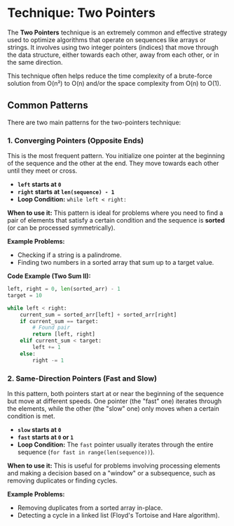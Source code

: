 
# Technique: Two Pointers

The **Two Pointers** technique is an extremely common and effective strategy used to optimize algorithms that operate on sequences like arrays or strings. It involves using two integer pointers (indices) that move through the data structure, either towards each other, away from each other, or in the same direction.

This technique often helps reduce the time complexity of a brute-force solution from O(n²) to O(n) and/or the space complexity from O(n) to O(1).

## Common Patterns

There are two main patterns for the two-pointers technique:

### 1. Converging Pointers (Opposite Ends)

This is the most frequent pattern. You initialize one pointer at the beginning of the sequence and the other at the end. They move towards each other until they meet or cross.

- **`left` starts at `0`**
- **`right` starts at `len(sequence) - 1`**
- **Loop Condition:** `while left < right:`

**When to use it:**
This pattern is ideal for problems where you need to find a pair of elements that satisfy a certain condition and the sequence is **sorted** (or can be processed symmetrically).

**Example Problems:**
- Checking if a string is a palindrome.
- Finding two numbers in a sorted array that sum up to a target value.

**Code Example (Two Sum II):**
```python
left, right = 0, len(sorted_arr) - 1
target = 10

while left < right:
    current_sum = sorted_arr[left] + sorted_arr[right]
    if current_sum == target:
        # Found pair
        return [left, right]
    elif current_sum < target:
        left += 1
    else:
        right -= 1
```

### 2. Same-Direction Pointers (Fast and Slow)

In this pattern, both pointers start at or near the beginning of the sequence but move at different speeds. One pointer (the "fast" one) iterates through the elements, while the other (the "slow" one) only moves when a certain condition is met.

- **`slow` starts at `0`**
- **`fast` starts at `0` or `1`**
- **Loop Condition:** The `fast` pointer usually iterates through the entire sequence (`for fast in range(len(sequence))`).

**When to use it:**
This is useful for problems involving processing elements and making a decision based on a "window" or a subsequence, such as removing duplicates or finding cycles.

**Example Problems:**
- Removing duplicates from a sorted array in-place.
- Detecting a cycle in a linked list (Floyd's Tortoise and Hare algorithm).
